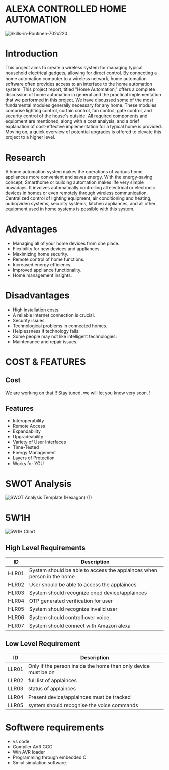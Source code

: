 
# ALEXA CONTROLLED HOME AUTOMATION

![Skills-in-Routinen-702x220](https://user-images.githubusercontent.com/46382398/155834764-36711898-4afc-497e-b152-c58fcb5006a0.jpg)



# Introduction

  This project aims to create a wireless system for managing typical household electrical gadgets, allowing for direct control. By connecting a home automation computer to a wireless network, home automation software often provides access to an interface to the home automation system. This project report, titled "Home Automation," offers a complete discussion of home automation in general and the practical implementation that we performed in this project. We have discussed some of the most fundamental modules generally necessary for any home. These modules comprise lighting control, curtain control, fan control, gate control, and security control of the house's outside. All required components and equipment are mentioned, along with a cost analysis, and a brief explanation of cost-effective implementation for a typical home is provided. Moving on, a quick overview of potential upgrades is offered to elevate this project to a higher level.


# Research
  A home automation system makes the operations of various home appliances more convenient and saves energy. With the energy-saving concept, Smarthome or building automation makes life very simple nowadays. It involves automatically controlling all electrical or electronic devices in homes or even remotely through wireless communication. Centralized control of lighting equipment, air conditioning and heating, audio/video systems, security systems, kitchen appliances, and all other equipment used in home systems is possible with this system.

# Advantages

* Managing all of your home devices from one place.
* Flexibility for new devices and appliances.
* Maximizing home security.
* Remote control of home functions.
* Increased energy efficiency.
* Improved appliance functionality.
* Home management insights.

# Disadvantages

* High installation costs.
* A reliable internet connection is crucial.
* Security issues.
* Technological problems in connected homes.
* Helplessness if technology fails.
* Some people may not like intelligent technologies.
* Maintenance and repair issues.


# COST & FEATURES

## Cost

 We are working on that !!  Stay tuned, we will let you know very soon. !

## Features
* Interoperability
* Remote Access
* Expandability
* Upgradeability
* Variety of User Interfaces
* Time-Tested
* Energy Management
* Layers of Protection
* Works for YOU

 #  SWOT Analysis
![SWOT Analysis Template (Hexagon) (1)](https://user-images.githubusercontent.com/46382398/154857575-0d41bb77-ebc5-4d60-b381-30f899eca1b2.png)

# 5W1H
![5W1H Chart](https://user-images.githubusercontent.com/46382398/154858201-2cf92ffb-0f4f-4eae-bfe6-3ec495c992e0.png)


## High Level Requirements

|ID|	Description|
|----|---|
|HLR01|	System should be able to access the applainces when person in the home|
|HLR02	|User should be able to access the applainces|
|HLR03|	System should recognize oned device/applainces|
|HLR04|	OTP generated verification for user|
|HLR05|	System should recognize invalid user|
|HLR06| System should controll over voice|
|HLR07| System should connect with Amazon alexa|

## Low Level Requirement

| ID	| Description |
|-----|------|
|LLR01	| Only if the person inside the home then only device must be on| 
|LLR02	|full list of applainces|
|LLR03	|status of applainces|
|LLR04	|Present device/applainces must be tracked|
|LLR05| system should recognise the voice commands|


# Softwere requirements

* vs code 
* Compiler AVR GCC 
* Win AVR loader 
* Programming through embedded C 
* Smiul simulation software.
